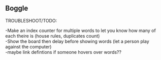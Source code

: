 ## Boggle

TROUBLESHOOT/TODO:<br />

-Make an index counter for multiple words to let you know how many of each theire is (house rules, duplicates count) <br/>
-Show the board then delay before showing words (let a person play against the computer)<br/>
-maybe link defintions if someone hovers over words?? 
